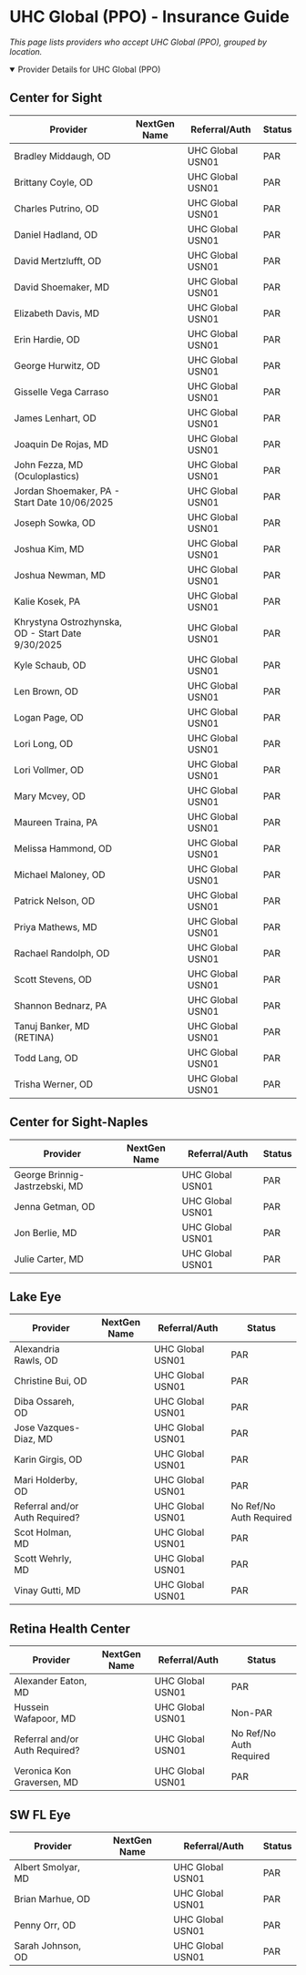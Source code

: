 # UHC Global (PPO) - Insurance Guide

*This page lists providers who accept UHC Global (PPO), grouped by location.*

<details open><summary>Provider Details for UHC Global (PPO)</summary>

## Center for Sight

| Provider | NextGen Name | Referral/Auth | Status |
|----------|-------------|--------------|--------|
| Bradley Middaugh, OD |  | UHC Global  USN01 | PAR |
| Brittany Coyle, OD |  | UHC Global  USN01 | PAR |
| Charles Putrino, OD |  | UHC Global  USN01 | PAR |
| Daniel Hadland, OD |  | UHC Global  USN01 | PAR |
| David Mertzlufft, OD |  | UHC Global  USN01 | PAR |
| David Shoemaker, MD |  | UHC Global  USN01 | PAR |
| Elizabeth Davis, MD |  | UHC Global  USN01 | PAR |
| Erin Hardie, OD |  | UHC Global  USN01 | PAR |
| George Hurwitz, OD |  | UHC Global  USN01 | PAR |
| Gisselle Vega Carraso |  | UHC Global  USN01 | PAR |
| James Lenhart, OD |  | UHC Global  USN01 | PAR |
| Joaquin De Rojas, MD |  | UHC Global  USN01 | PAR |
| John Fezza, MD (Oculoplastics) |  | UHC Global  USN01 | PAR |
| Jordan Shoemaker, PA - Start Date 10/06/2025 |  | UHC Global  USN01 | PAR |
| Joseph Sowka, OD |  | UHC Global  USN01 | PAR |
| Joshua Kim, MD |  | UHC Global  USN01 | PAR |
| Joshua Newman, MD |  | UHC Global  USN01 | PAR |
| Kalie Kosek, PA |  | UHC Global  USN01 | PAR |
| Khrystyna Ostrozhynska, OD - Start Date 9/30/2025 |  | UHC Global  USN01 | PAR |
| Kyle Schaub, OD |  | UHC Global  USN01 | PAR |
| Len Brown, OD |  | UHC Global  USN01 | PAR |
| Logan Page, OD |  | UHC Global  USN01 | PAR |
| Lori Long, OD |  | UHC Global  USN01 | PAR |
| Lori Vollmer, OD |  | UHC Global  USN01 | PAR |
| Mary Mcvey, OD |  | UHC Global  USN01 | PAR |
| Maureen Traina, PA |  | UHC Global  USN01 | PAR |
| Melissa Hammond, OD |  | UHC Global  USN01 | PAR |
| Michael Maloney, OD |  | UHC Global  USN01 | PAR |
| Patrick Nelson, OD |  | UHC Global  USN01 | PAR |
| Priya Mathews, MD |  | UHC Global  USN01 | PAR |
| Rachael Randolph, OD |  | UHC Global  USN01 | PAR |
| Scott Stevens, OD |  | UHC Global  USN01 | PAR |
| Shannon Bednarz, PA |  | UHC Global  USN01 | PAR |
| Tanuj Banker, MD (RETINA) |  | UHC Global  USN01 | PAR |
| Todd Lang, OD |  | UHC Global  USN01 | PAR |
| Trisha Werner, OD |  | UHC Global  USN01 | PAR |

## Center for Sight-Naples

| Provider | NextGen Name | Referral/Auth | Status |
|----------|-------------|--------------|--------|
| George Brinnig-Jastrzebski, MD |  | UHC Global  USN01 | PAR |
| Jenna Getman, OD |  | UHC Global  USN01 | PAR |
| Jon Berlie, MD |  | UHC Global  USN01 | PAR |
| Julie Carter, MD |  | UHC Global  USN01 | PAR |

## Lake Eye 

| Provider | NextGen Name | Referral/Auth | Status |
|----------|-------------|--------------|--------|
| Alexandria Rawls, OD |  | UHC Global  USN01 | PAR |
| Christine Bui, OD |  | UHC Global  USN01 | PAR |
| Diba Ossareh, OD |  | UHC Global  USN01 | PAR |
| Jose Vazques-Diaz, MD |  | UHC Global  USN01 | PAR |
| Karin Girgis, OD |  | UHC Global  USN01 | PAR |
| Mari Holderby, OD |  | UHC Global  USN01 | PAR |
| Referral and/or Auth Required? |  | UHC Global  USN01 | No Ref/No Auth Required |
| Scot Holman, MD |  | UHC Global  USN01 | PAR |
| Scott Wehrly, MD |  | UHC Global  USN01 | PAR |
| Vinay Gutti, MD |  | UHC Global  USN01 | PAR |

## Retina Health Center

| Provider | NextGen Name | Referral/Auth | Status |
|----------|-------------|--------------|--------|
| Alexander Eaton, MD |  | UHC Global  USN01 | PAR |
| Hussein Wafapoor, MD |  | UHC Global  USN01 | Non-PAR |
| Referral and/or Auth Required? |  | UHC Global  USN01 | No Ref/No Auth Required |
| Veronica Kon Graversen, MD |  | UHC Global  USN01 | PAR |

## SW FL Eye

| Provider | NextGen Name | Referral/Auth | Status |
|----------|-------------|--------------|--------|
| Albert Smolyar, MD |  | UHC Global  USN01 | PAR |
| Brian Marhue, OD |  | UHC Global  USN01 | PAR |
| Penny Orr, OD |  | UHC Global  USN01 | PAR |
| Sarah Johnson, OD |  | UHC Global  USN01 | PAR |

</details>

